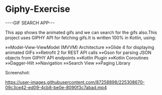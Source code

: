 # Giphy-Exercise
----GIF SEARCH APP---


This app shows the animated gifs and we can search for the gifs also.This project uses GIPHY API for fetching gifs.It is written 100% in Kotlin, using:

»»Model-View-ViewModel (MVVM) Architecture
»»Glide 4 for displaying animated GIFs
»»Retrofit 2 for REST API calls
»»Gson for parsing JSON objects from GIPHY API endpoints
»»Kotlin Plugin
»»Kotlin Coroutines
»»Dagger-Hilt
»»Navigation 
»»Search View
»»Paging Library


Screenshot:

https://user-images.githubusercontent.com/87258898/225308670-09c3ce42-ed09-4cb8-be0e-8090f3c7abad.mp4











